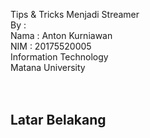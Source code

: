Tips & Tricks Menjadi Streamer
<br>
By : 
<br>
Nama : Anton Kurniawan<br>
NIM : 20175520005<br>
Information Technology<br>
Matana University<br>
<br><br>


<h2>Latar Belakang</h2>


